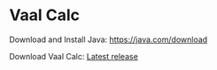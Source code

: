<h1>Vaal Calc</h1>
<p>Download and Install Java:&nbsp;<a href="https://java.com/download">https://java.com/download</a></p>
<p>Download Vaal Calc: <a href="https://github.com/ThomasJazz/VaalCalc/releases">Latest release</a></p>
